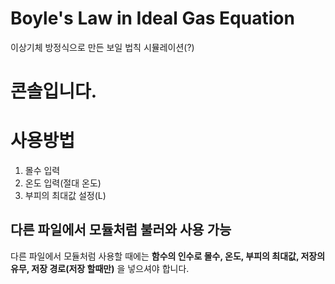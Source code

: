 # Boyle's Law in Ideal Gas Equation
이상기체 방정식으로 만든 보일 법칙 시뮬레이션(?)

# 콘솔입니다.

# 사용방법
1. 몰수 입력
2. 온도 입력(절대 온도)
3. 부피의 최대값 설정(L)

## 다른 파일에서 모듈처럼 불러와 사용 가능
다른 파일에서 모듈처럼 사용할 때에는 **함수의 인수로 몰수, 온도, 부피의 최대값, 저장의 유무, 저장 경로(저장 할때만)** 을 넣으셔야 합니다.
